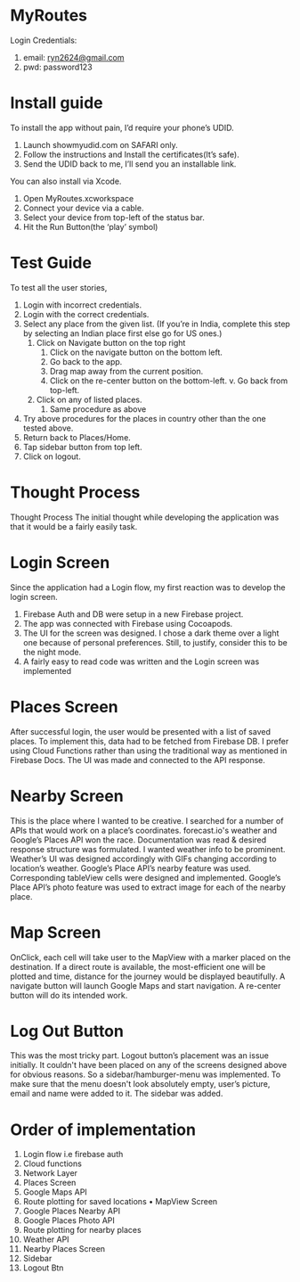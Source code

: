 # MyRoutes

Login Credentials:
1. email: ryn2624@gmail.com
2. pwd: password123

# Install guide
To install the app without pain, I’d require your phone’s UDID. 
1. Launch showmyudid.com on SAFARI only.
2. Follow the instructions and Install the certificates(It’s safe).
3. Send the UDID back to me, I’ll send you an installable link.

You can also install via Xcode.
1. Open MyRoutes.xcworkspace
2. Connect your device via a cable.
3. Select your device from top-left of the status bar.
4. Hit the Run Button(the ‘play’ symbol) 

# Test Guide
To test all the user stories,
1. Login with incorrect credentials.
2. Login with the correct credentials.
3. Select any place from the given list. (If you’re in India, complete this step by selecting an Indian place first else go for US ones.)
    1. Click on Navigate button on the top right
        1. Click on the navigate button on the bottom left.
        2. Go back to the app.
        3. Drag map away from the current position.
        4. Click on the re-center button on the bottom-left.
        v.  Go back from top-left.
    2. Click on any of listed places.
         1.  Same procedure as above
4. Try above procedures for the places in country other than the one tested above.
5. Return back to Places/Home.
6. Tap sidebar button from top left.
7. Click on logout.

# Thought Process
Thought Process
The initial thought while developing the application was that it would be a fairly easily task.


# Login Screen

Since the application had a Login flow, my first reaction was to develop the login screen.
1. Firebase Auth and DB were setup in a new Firebase project.
2. The app was connected with Firebase using Cocoapods.
3. The UI for the screen was designed. I chose a dark theme over a light one because of personal
preferences. Still, to justify, consider this to be the night mode.
4. A fairly easy to read code was written and the Login screen was implemented


# Places Screen

After successful login, the user would be presented with a list of saved places.
To implement this, data had to be fetched from Firebase DB. I prefer using Cloud Functions rather than using the traditional way as mentioned in Firebase Docs. The UI was made and connected to the API response.


# Nearby Screen

This is the place where I wanted to be creative. I searched for a number of APIs that would work on a place’s coordinates. forecast.io's weather and Google’s Places API won the race. Documentation was read & desired response structure was formulated.
I wanted weather info to be prominent. Weather’s UI was designed accordingly with GIFs changing according to location’s weather.
Google’s Place API’s nearby feature was used. Corresponding tableView cells were designed and implemented.
Google’s Place API’s photo feature was used to extract image for each of the nearby place.


# Map Screen

OnClick, each cell will take user to the MapView with a marker placed on the destination. If a direct route is available, the most-efficient one will be plotted and time, distance for the journey would be displayed beautifully.
A navigate button will launch Google Maps and start navigation.
A re-center button will do its intended work.


# Log Out Button

This was the most tricky part. Logout button’s placement was an issue initially. It couldn't have been placed on any of the screens designed above for obvious reasons.
So a sidebar/hamburger-menu was implemented. To make sure that the menu doesn't look absolutely empty, user’s picture, email and name were added to it. The sidebar was added.

# Order of implementation
1. Login flow i.e firebase auth 
2. Cloud functions
3. Network Layer
4. Places Screen
5. Google Maps API
6. Route plotting for saved locations • MapView Screen
7. Google Places Nearby API
8. Google Places Photo API
9. Route plotting for nearby places
10. Weather API
11. Nearby Places Screen
12. Sidebar
13. Logout Btn
